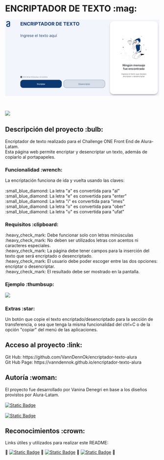 <h1>ENCRIPTADOR DE TEXTO :mag:</h1>
<p align="center"><img src="./assets/Portada.png" alt="vista del encriptador" width="600"></p>
<br>
<p align="left"><img src="https://img.shields.io/badge/STATUS-EN%20DESAROLLO-green"></p>

<h2>Descripción del proyecto :bulb:</h2>
<p>Encriptador de texto realizado para el Challenge ONE Front End de Alura-Latam.<br>Esta página web permite encriptar y desencriptar un texto, además de copiarlo al portapapeles.</p>

<h3>Funcionalidad :wrench:</h3>
<p>La encriptación funciona de ida y vuelta usando las claves:<br>
<br>:small_blue_diamond: La letra "a" es convertida para "al"
<br>:small_blue_diamond: La letra "e" es convertida para "enter"
<br>:small_blue_diamond: La letra "i" es convertida para "imes"
<br>:small_blue_diamond: La letra "o" es convertida para "ober"
<br>:small_blue_diamond: La letra "u" es convertida para "ufat"</p>

<h3>Requisitos :clipboard:</h3>
<p>:heavy_check_mark: Debe funcionar solo con letras minúsculas
<br>:heavy_check_mark: No deben ser utilizados letras con acentos ni caracteres especiales.
<br>:heavy_check_mark: La página debe tener campos para la inserción del texto que será encriptado o desencriptado.
<br>:heavy_check_mark: El usuario debe poder escoger entre las dos opciones: encriptar o desencriptar.
<br>:heavy_check_mark: El resultado debe ser mostrado en la pantalla.</p>

<h3>Ejemplo :thumbsup:</h3>      
<p align="left"><img src="https://img.shields.io/badge/gato_=>_galtober_<=>_galtober_=>_gato-gray?style=flat"></p>
<h3>Extras :star:</h3>
<p>Un botón que copie el texto encriptado/desencriptado para la sección de transferencia, o sea que tenga la misma funcionalidad del ctrl+C o de la opción "copiar" del menú de las aplicaciones.</p>

<h2>Acceso al proyecto :link:</h2>
<p>Git Hub: https://github.com/VannDennOk/encriptador-texto-alura
<br>Git Hub Page: https://vanndennok.github.io/encriptador-texto-alura</p>

<h2>Autoría :woman:</h2>
<p>El proyecto fue desarrollado por Vanina Denegri en base a los diseños provistos por Alura-Latam.
<br>
<br><a href="https://github.com/VannDennOk/"><img alt="Static Badge" src="https://img.shields.io/badge/Mi_perfil_de_GitHub-purple"></a>
<br>
<br><a href="https://www.linkedin.com/in/vaninadenegri/"><img alt="Static Badge" src="https://img.shields.io/badge/Mi_perfil_de_LinkedIn-blue"></a>

<h2>Reconocimientos :crown:</h2>
<p> Links útiles y utilizados para realizar este README:<br>
<p> &#128312; <a href="https://gist.github.com/rxaviers/7360908"><img alt="Static Badge" src="https://img.shields.io/badge/Lista_de_emojis_para_GitHub-black"></a> &#128312; <a href="https://shields.io"><img alt="Static Badge" src="https://img.shields.io/badge/Img Shields-black"></a> &#128312; <a href="https://github.com/othneildrew/Best-README-Template/tree/master"><img alt="Static Badge" src="https://img.shields.io/badge/Ejemplo_Modelo_de_ReadMe-black"></a> &#128312; </p>

